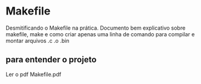 # Makefile
Desmitificando o Makefile na prática. Documento bem explicativo sobre makefile, make e como criar apenas  uma linha de comando para compilar e montar arquivos .c .o .bin

## para entender o projeto
Ler o pdf Makefile.pdf
